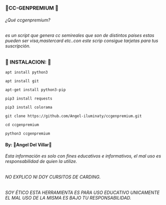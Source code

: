 ### 🔮CC-GENPREMIUM 🔮

###### ¿Qué ccgenpremium?
###### es un script que genera cc semireales que son de distintos paises estas pueden ser visa,mastercard etc..con este scrip consigue tarjetas para tus suscripción.

### 🔮 INSTALACION: 🔮

```
apt install python3

apt install git

apt-get install python3-pip

pip3 install requests

pip3 install colorama

git clone https://github.com/Angel-iluminaty/ccgenpremium.git

cd ccgenpremium

python3 ccgenpremium

```

#### By: 🔮Angel Del Villar🔮


###### Esta información es solo con fines educativos e informativos, el mal uso es responsabilidad de quien la utilize.


######  NO EXPLICO NI DOY CURSITOS DE CARDING.

###### SOY ÉTICO ESTA HERRAMIENTA  ES PARA USO EDUCATIVO UNICAMENTE EL MAL USO DE LA MISMA ES BAJO TU RESPONSABILIDAD.

